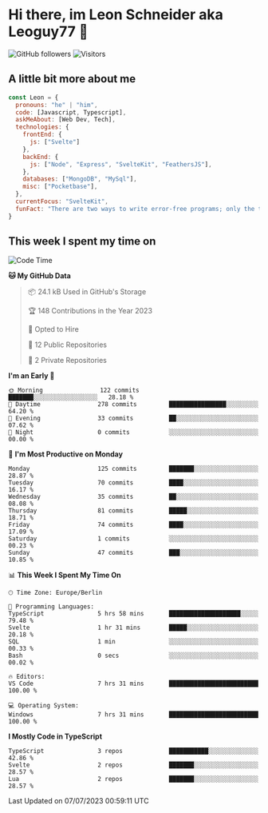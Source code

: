 # Hi there, im Leon Schneider aka Leoguy77 👋

![GitHub followers](https://img.shields.io/github/followers/leoguy77.svg?style=social&label=Followers) ![Visitors](https://visitor-badge.glitch.me/badge?page_id=leoguy77.leoguy77)

## A little bit more about me

```javascript
const Leon = {
  pronouns: "he" | "him",
  code: [Javascript, Typescript],
  askMeAbout: [Web Dev, Tech],
  technologies: {
    frontEnd: {
      js: ["Svelte"]
    },
    backEnd: {
      js: ["Node", "Express", "SvelteKit", "FeathersJS"],
    },
    databases: ["MongoDB", "MySql"],
    misc: ["Pocketbase"],
  },
  currentFocus: "SvelteKit",
  funFact: "There are two ways to write error-free programs; only the third one works"
}
```

## This week I spent my time on

<!--START_SECTION:waka-->
![Code Time](http://img.shields.io/badge/Code%20Time-84%20hrs%203%20mins-blue)

**🐱 My GitHub Data** 

> 📦 24.1 kB Used in GitHub's Storage 
 > 
> 🏆 148 Contributions in the Year 2023
 > 
> 💼 Opted to Hire
 > 
> 📜 12 Public Repositories 
 > 
> 🔑 2 Private Repositories 
 > 
**I'm an Early 🐤** 

```text
🌞 Morning                122 commits         ███████░░░░░░░░░░░░░░░░░░   28.18 % 
🌆 Daytime                278 commits         ████████████████░░░░░░░░░   64.20 % 
🌃 Evening                33 commits          ██░░░░░░░░░░░░░░░░░░░░░░░   07.62 % 
🌙 Night                  0 commits           ░░░░░░░░░░░░░░░░░░░░░░░░░   00.00 % 
```
📅 **I'm Most Productive on Monday** 

```text
Monday                   125 commits         ███████░░░░░░░░░░░░░░░░░░   28.87 % 
Tuesday                  70 commits          ████░░░░░░░░░░░░░░░░░░░░░   16.17 % 
Wednesday                35 commits          ██░░░░░░░░░░░░░░░░░░░░░░░   08.08 % 
Thursday                 81 commits          █████░░░░░░░░░░░░░░░░░░░░   18.71 % 
Friday                   74 commits          ████░░░░░░░░░░░░░░░░░░░░░   17.09 % 
Saturday                 1 commits           ░░░░░░░░░░░░░░░░░░░░░░░░░   00.23 % 
Sunday                   47 commits          ███░░░░░░░░░░░░░░░░░░░░░░   10.85 % 
```


📊 **This Week I Spent My Time On** 

```text
🕑︎ Time Zone: Europe/Berlin

💬 Programming Languages: 
TypeScript               5 hrs 58 mins       ████████████████████░░░░░   79.48 % 
Svelte                   1 hr 31 mins        █████░░░░░░░░░░░░░░░░░░░░   20.18 % 
SQL                      1 min               ░░░░░░░░░░░░░░░░░░░░░░░░░   00.33 % 
Bash                     0 secs              ░░░░░░░░░░░░░░░░░░░░░░░░░   00.02 % 

🔥 Editors: 
VS Code                  7 hrs 31 mins       █████████████████████████   100.00 % 

💻 Operating System: 
Windows                  7 hrs 31 mins       █████████████████████████   100.00 % 
```

**I Mostly Code in TypeScript** 

```text
TypeScript               3 repos             ███████████░░░░░░░░░░░░░░   42.86 % 
Svelte                   2 repos             ███████░░░░░░░░░░░░░░░░░░   28.57 % 
Lua                      2 repos             ███████░░░░░░░░░░░░░░░░░░   28.57 % 
```




 Last Updated on 07/07/2023 00:59:11 UTC
<!--END_SECTION:waka-->
